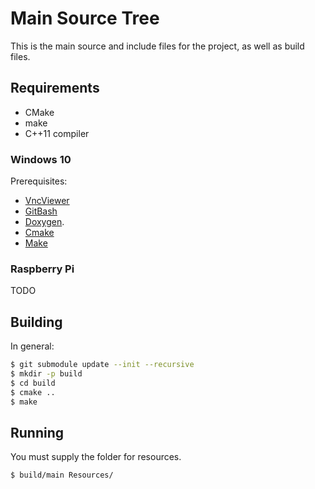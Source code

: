 # Main Source Tree
This is the main source and include files for the project, as well as build files.

## Requirements
* CMake
* make
* C++11 compiler

### Windows 10

Prerequisites:

* [VncViewer](https://www.realvnc.com/en/connect/download/viewer/)
* [GitBash](https://github.com/git-for-windows/git/releases/download/v2.31.1.windows.1/Git-2.31.1-64-bit.exe)
* [Doxygen](https://doxygen.nl/files/doxygen-1.9.1-setup.exe).
* [Cmake](https://cmake.org/download/)
* [Make](https://ixpeering.dl.sourceforge.net/project/ezwinports/make-4.3-without-guile-w32-bin.zip)

### Raspberry Pi

TODO

## Building

In general:

```bash
$ git submodule update --init --recursive
$ mkdir -p build
$ cd build
$ cmake ..
$ make
```

## Running

You must supply the folder for resources.

```
$ build/main Resources/
```
